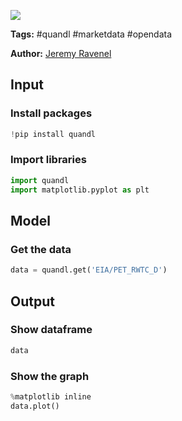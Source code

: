 <a href="https://app.naas.ai/user-redirect/naas/downloader?url=https://raw.githubusercontent.com/jupyter-naas/awesome-notebooks/master/Quandl/Quandl_Get_data_from_API.ipynb" target="_parent"><img src="https://naasai-public.s3.eu-west-3.amazonaws.com/open_in_naas.svg"/></a>

**Tags:** #quandl #marketdata #opendata

**Author:** [Jeremy Ravenel](https://www.linkedin.com/in/ACoAAAJHE7sB5OxuKHuzguZ9L6lfDHqw--cdnJg/)

## Input

### Install packages


```python
!pip install quandl
```

### Import libraries


```python
import quandl
import matplotlib.pyplot as plt
```

## Model

### Get the data 


```python
data = quandl.get('EIA/PET_RWTC_D')
```

## Output

### Show dataframe


```python
data
```

### Show the graph


```python
%matplotlib inline
data.plot()
```
